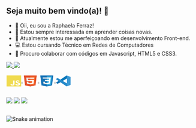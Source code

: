 ## Seja muito bem vindo(a)! 💖
- 👋 Oii, eu sou a Raphaela Ferraz!
- 👀  Estou sempre interessada em aprender coisas novas. 
- 🌱 Atualmente estou me aperfeiçoando em desenvolvimento Front-end. 
- 💻 Estou cursando Técnico em Redes de Computadores
- 💞️ Procuro colaborar com códigos em Javascript, HTML5 e CSS3. 

<div>
  <a href="https://github.com/raphaelaferraz">
  <img height="140em" src="https://github-readme-stats.vercel.app/api?username=raphaelaferraz&show_icons=true&theme=radical&include_all_commits=true&count_private=true"/>
  <img height="140em" src="https://github-readme-stats.vercel.app/api/top-langs/?username=raphaelaferraz&layout=compact&langs_count=7&theme=radical"/>
</div>
  <div style="display: inline_block"><br>
  <img align="center" alt="Raphaela-Js" height="30" width="40" src="https://raw.githubusercontent.com/devicons/devicon/master/icons/javascript/javascript-plain.svg">
  <img align="center" alt="Raphaela-HTML" height="30" width="40" src="https://raw.githubusercontent.com/devicons/devicon/master/icons/html5/html5-original.svg">
  <img align="center" alt="Raphaela-CSS" height="30" width="40" src="https://raw.githubusercontent.com/devicons/devicon/master/icons/css3/css3-original.svg">
  <img align="center" alt="Raphaela-VScode" height="30" width="40" src="https://github.com/devicons/devicon/blob/master/icons/vscode/vscode-original.svg">
</div>
  
  ##
  
<div>
  <a href="https://instagram.com/raphaferraz__" target="_blank"><img src="https://img.shields.io/badge/-Instagram-%23E4405F?style=for-the-badge&logo=instagram&logoColor=white" target="_blank"></a>
  <a href = "mailto:raphaelagferraz2@gmail.com"><img src="https://img.shields.io/badge/-Gmail-D14836?style=for-the-badge&logo=gmail&logoColor=white" target="_blank"></a>
  <a href="https://www.linkedin.com/in/raphaela-guiland-ferraz-32a980214" target="_blank"><img src="https://img.shields.io/badge/-LinkedIn-%230077B5?style=for-the-badge&logo=linkedin&logoColor=white" target="_blank"></a> 
</div> 
  
  ## 
  
   ![Snake animation](https://github.com/raphaelaferraz/raphaelaferraz/blob/output/github-contribution-grid-snake.svg)
